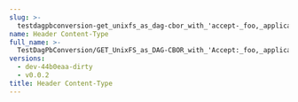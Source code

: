 ```yaml
---
slug: >-
  testdagpbconversion-get_unixfs_as_dag-cbor_with_'accept-_foo,_application-vnd-ipld-dag-cbor,bar'_converts_to_the_expected_content-type-header_content-type
name: Header Content-Type
full_name: >-
  TestDagPbConversion/GET_UnixFS_as_DAG-CBOR_with_'Accept:_foo,_application/vnd.ipld.dag-cbor,bar'_converts_to_the_expected_Content-Type/Header_Content-Type
versions:
  - dev-44b0eaa-dirty
  - v0.0.2
title: Header Content-Type
---
```


